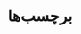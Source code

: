 ---
title: برچسب‌ها
content:
    items: '@self.children'
body_classes: 'title-center title-h1h2'
twig_first: true
process:
    twig: true
---